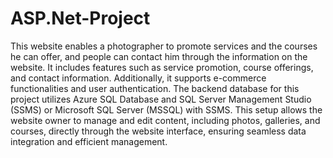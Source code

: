 # ASP.Net-Project
This website enables a photographer to promote services and the courses he can offer, and people can contact him through the information on the website.
It includes features such as service promotion, course offerings, and contact information. Additionally, it supports e-commerce functionalities and user authentication. The backend database for this project utilizes Azure SQL Database and SQL Server Management Studio (SSMS) or Microsoft SQL Server (MSSQL) with SSMS. This setup allows the website owner to manage and edit content, including photos, galleries, and courses, directly through the website interface, ensuring seamless data integration and efficient management.
